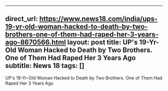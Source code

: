 
---
direct_url: https://www.news18.com/india/ups-19-yr-old-woman-hacked-to-death-by-two-brothers-one-of-them-had-raped-her-3-years-ago-8670566.html
layout: post
title: UP's 19-Yr-Old Woman Hacked to Death by Two Brothers. One of Them Had Raped Her 3 Years Ago
subtitle: News 18
tags: []
---

UP's 19-Yr-Old Woman Hacked to Death by Two Brothers. One of Them Had Raped Her 3 Years Ago
